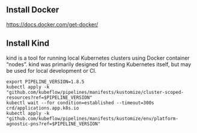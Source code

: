 ## Install Docker
https://docs.docker.com/get-docker/



## Install Kind 
kind is a tool for running local Kubernetes clusters using Docker container “nodes”.
kind was primarily designed for testing Kubernetes itself, but may be used for local development or CI.



```
export PIPELINE_VERSION=1.8.5
kubectl apply -k "github.com/kubeflow/pipelines/manifests/kustomize/cluster-scoped-resources?ref=$PIPELINE_VERSION"
kubectl wait --for condition=established --timeout=300s crd/applications.app.k8s.io
kubectl apply -k "github.com/kubeflow/pipelines/manifests/kustomize/env/platform-agnostic-pns?ref=$PIPELINE_VERSION"
```
